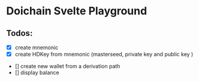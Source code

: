 # Doichain Svelte Playground

## Todos:
- [x] create mnemonic
- [x] create HDKey from mnemonic (masterseed, private key and public key )
- [] create new wallet from a derivation path 
- [] display balance

